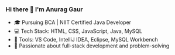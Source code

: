 ### Hi there 👋 I'm Anurag Gaur

- 🎓 Pursuing BCA | NIIT Certified Java Developer
- 💻 Tech Stack: HTML, CSS, JavaScript, Java, MySQL
- 🔧 Tools: VS Code, IntelliJ IDEA, Eclipse, MySQL Workbench
- 🚀 Passionate about full-stack development and problem-solving
